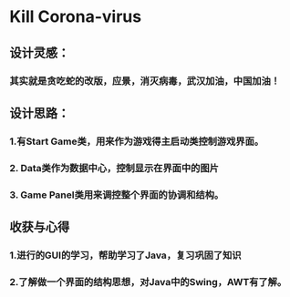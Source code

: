 # Kill    Corona-virus 

## 设计灵感：

### 其实就是贪吃蛇的改版，应景，消灭病毒，武汉加油，中国加油！

## 设计思路：

### 1.有Start Game类，用来作为游戏得主启动类控制游戏界面。

### 2. Data类作为数据中心，控制显示在界面中的图片

### 3. Game Panel类用来调控整个界面的协调和结构。

## 收获与心得

### 1.进行的GUI的学习，帮助学习了Java，复习巩固了知识



### 2.了解做一个界面的结构思想，对Java中的Swing，AWT有了解。

